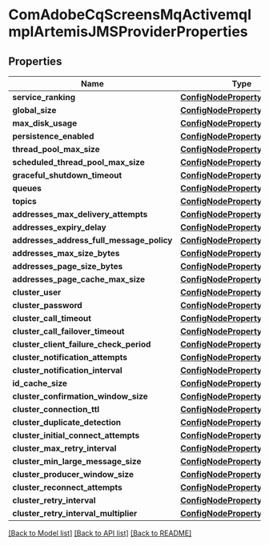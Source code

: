 # ComAdobeCqScreensMqActivemqImplArtemisJMSProviderProperties

## Properties
Name | Type | Description | Notes
------------ | ------------- | ------------- | -------------
**service_ranking** | [**ConfigNodePropertyInteger**](ConfigNodePropertyInteger.md) |  | [optional] 
**global_size** | [**ConfigNodePropertyInteger**](ConfigNodePropertyInteger.md) |  | [optional] 
**max_disk_usage** | [**ConfigNodePropertyInteger**](ConfigNodePropertyInteger.md) |  | [optional] 
**persistence_enabled** | [**ConfigNodePropertyBoolean**](ConfigNodePropertyBoolean.md) |  | [optional] 
**thread_pool_max_size** | [**ConfigNodePropertyInteger**](ConfigNodePropertyInteger.md) |  | [optional] 
**scheduled_thread_pool_max_size** | [**ConfigNodePropertyInteger**](ConfigNodePropertyInteger.md) |  | [optional] 
**graceful_shutdown_timeout** | [**ConfigNodePropertyInteger**](ConfigNodePropertyInteger.md) |  | [optional] 
**queues** | [**ConfigNodePropertyArray**](ConfigNodePropertyArray.md) |  | [optional] 
**topics** | [**ConfigNodePropertyArray**](ConfigNodePropertyArray.md) |  | [optional] 
**addresses_max_delivery_attempts** | [**ConfigNodePropertyInteger**](ConfigNodePropertyInteger.md) |  | [optional] 
**addresses_expiry_delay** | [**ConfigNodePropertyInteger**](ConfigNodePropertyInteger.md) |  | [optional] 
**addresses_address_full_message_policy** | [**ConfigNodePropertyDropDown**](ConfigNodePropertyDropDown.md) |  | [optional] 
**addresses_max_size_bytes** | [**ConfigNodePropertyInteger**](ConfigNodePropertyInteger.md) |  | [optional] 
**addresses_page_size_bytes** | [**ConfigNodePropertyInteger**](ConfigNodePropertyInteger.md) |  | [optional] 
**addresses_page_cache_max_size** | [**ConfigNodePropertyInteger**](ConfigNodePropertyInteger.md) |  | [optional] 
**cluster_user** | [**ConfigNodePropertyString**](ConfigNodePropertyString.md) |  | [optional] 
**cluster_password** | [**ConfigNodePropertyString**](ConfigNodePropertyString.md) |  | [optional] 
**cluster_call_timeout** | [**ConfigNodePropertyInteger**](ConfigNodePropertyInteger.md) |  | [optional] 
**cluster_call_failover_timeout** | [**ConfigNodePropertyInteger**](ConfigNodePropertyInteger.md) |  | [optional] 
**cluster_client_failure_check_period** | [**ConfigNodePropertyInteger**](ConfigNodePropertyInteger.md) |  | [optional] 
**cluster_notification_attempts** | [**ConfigNodePropertyInteger**](ConfigNodePropertyInteger.md) |  | [optional] 
**cluster_notification_interval** | [**ConfigNodePropertyInteger**](ConfigNodePropertyInteger.md) |  | [optional] 
**id_cache_size** | [**ConfigNodePropertyInteger**](ConfigNodePropertyInteger.md) |  | [optional] 
**cluster_confirmation_window_size** | [**ConfigNodePropertyInteger**](ConfigNodePropertyInteger.md) |  | [optional] 
**cluster_connection_ttl** | [**ConfigNodePropertyInteger**](ConfigNodePropertyInteger.md) |  | [optional] 
**cluster_duplicate_detection** | [**ConfigNodePropertyBoolean**](ConfigNodePropertyBoolean.md) |  | [optional] 
**cluster_initial_connect_attempts** | [**ConfigNodePropertyInteger**](ConfigNodePropertyInteger.md) |  | [optional] 
**cluster_max_retry_interval** | [**ConfigNodePropertyInteger**](ConfigNodePropertyInteger.md) |  | [optional] 
**cluster_min_large_message_size** | [**ConfigNodePropertyInteger**](ConfigNodePropertyInteger.md) |  | [optional] 
**cluster_producer_window_size** | [**ConfigNodePropertyInteger**](ConfigNodePropertyInteger.md) |  | [optional] 
**cluster_reconnect_attempts** | [**ConfigNodePropertyInteger**](ConfigNodePropertyInteger.md) |  | [optional] 
**cluster_retry_interval** | [**ConfigNodePropertyInteger**](ConfigNodePropertyInteger.md) |  | [optional] 
**cluster_retry_interval_multiplier** | [**ConfigNodePropertyFloat**](ConfigNodePropertyFloat.md) |  | [optional] 

[[Back to Model list]](../README.md#documentation-for-models) [[Back to API list]](../README.md#documentation-for-api-endpoints) [[Back to README]](../README.md)


